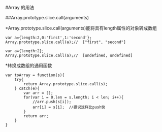 #Array 的用法

##Array.prototype.slice.call(arguments)

*Array.prototype.slice.call(arguments)能将具有length属性的对象转成数组

    var a={length:2,0:'first',1:'second'};
    Array.prototype.slice.call(a);//  ["first", "second"]
    
    var a={length:2};
    Array.prototype.slice.call(a);//  [undefined, undefined]
*转换成数组的通用函数

    var toArray = function(s){
        try{
            return Array.prototype.slice.call(s);
        } catch(e){
            var arr = [];
            for(var i = 0,len = s.length; i < len; i++){
                //arr.push(s[i]);
                arr[i] = s[i];  //据说这样比push快
            }
            return arr;
        }
    }